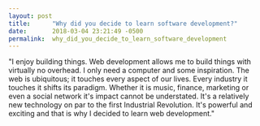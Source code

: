 ```yaml
---
layout: post
title:      "Why did you decide to learn software development?"
date:       2018-03-04 23:21:49 -0500
permalink:  why_did_you_decide_to_learn_software_development
---
```



"I enjoy building things.  Web development allows me to build things with virtually no overhead.  I only need a computer and some inspiration.  The web is ubiquitous; it touches every aspect of our lives.  Every industry it touches it shifts its paradigm.  Whether it is music, finance, marketing or even a social network it's impact cannot be understated.  It's a relatively new technology on par to the first Industrial Revolution.  It's powerful and exciting and that is why I decided to learn web development."
